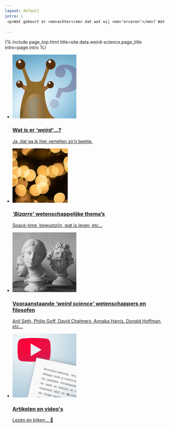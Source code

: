 ```yaml
---
layout: default
intro: |
 <p>Wat gebeurt er <em>achter</em> dat wat wij <em>‘ervaren’</em>? Wat is tijd, ruimte, materie, <em>bewustzijn...</em>? Het is in ieder geval <em>niet</em> wat het lijkt! </p>

---
```


{% include page_top.html 
   title=site.data.weird-science.page_title 
   intro=page.intro 
%}

<div class="custom-section">
  
<ul class="article-list">
<li>
    <img src="/weird-science/images/vreemd.svg" alt="poppetje" class="link-icon">
    <a href="/weird-science/waar-gaat-het-over"><div class="text">
      <h3>Wat is er <em>‘weird’</em>...?</h3>
      <p>Ja, dat ga ik hier vertellen zo'n beetje.</p>
    </div></a>
</li>

<li>
    <img src="/weird-science/images/blobs.jpg" alt="poppetje" class="link-icon">
    <a href="/weird-science/belangrijke-namen"><div class="text">
      <h3><em>‘Bizarre’</em> wetenschappelijke thema’s</h3>
      <p>Space-time, bewustzijn, wat is leven, etc...</p>
    </div></a>
</li>

<li>
    <img src="/weird-science/images/statues.jpg" alt="poppetje" class="link-icon">
    <a href="/weird-science/belangrijke-namen"><div class="text">
      <h3>Vooraanstaande <em>‘weird science’</em> wetenschappers en filosofen</h3>
      <p>Anil Seth, Philip Goff, David Chalmers, Annaka Harris, Donald Hoffman, etc...</p>
    </div></a>
</li>

<li>
    <img src="/weird-science/images/media.svg" alt="media" class="link-icon">
    <a href="/weird-science/artikelen-en-videos"><div class="text">
    <h3>Artikelen en video's</h3>
    <p>Lezen en kijken... &#128578;</p>
  </div></a>
</li>


</ul></div>

